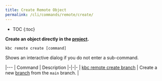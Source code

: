 ```yaml
---
title: Create Remote Object
permalink: /cli/commands/remote/create/
---
```


* TOC
{:toc}

**Create an object directly in the [project](/cli/#subsystems).**

```
kbc remote create [command]
```

Shows an interactive dialog if you do not enter a sub-command.

|---
| Command | Description
|-|-|-
| [kbc remote create branch](/cli/commands/remote/create/branch/) | Create a new [branch](https://help.keboola.com/components/branches/) from the `main` branch. |
